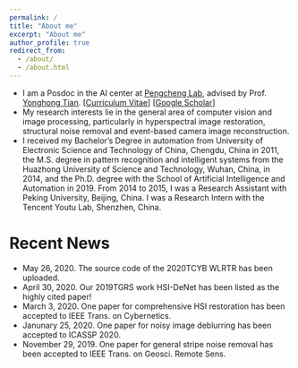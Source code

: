 ```yaml
---
permalink: /
title: "About me"
excerpt: "About me"
author_profile: true
redirect_from: 
  - /about/
  - /about.html
---
```


* I am a Posdoc in the AI center at [Pengcheng Lab](http://www.pcl.ac.cn/), advised by Prof. [Yonghong Tian](https://www.pkuml.org/staff/yhtian.html). [[Curriculum Vitae](https://github.com/owuchangyuo/owuchangyuo.github.io/blob/master/files/YiChang-CV.pdf)] [[Google Scholar](https://scholar.google.com.hk/citations?user=I1nZ67YAAAAJ&hl=en)]
* My research interests lie in the general area of computer vision and image processing, particularly in hyperspectral image restoration, structural noise removal and event-based camera image reconstruction.
* I received my Bachelor’s Degree in automation from University of Electronic Science and Technology of China, Chengdu, China in 2011,  the M.S. degree in pattern recognition and intelligent systems from the Huazhong University of Science and Technology, Wuhan, China, in 2014, and the Ph.D. degree with the School of Artificial Intelligence and Automation in 2019. From 2014 to 2015, I was a Research Assistant with Peking University, Beijing, China. I was a Research Intern with the Tencent Youtu Lab, Shenzhen, China.

# Recent News

* May 26, 2020. The source code of the 2020TCYB WLRTR has been uploaded.
* April 30, 2020. Our 2019TGRS work HSI-DeNet has been listed as the highly cited paper!
* March 3, 2020. One paper for comprehensive HSI restoration has been accepted to IEEE Trans. on Cybernetics.
* Janunary 25, 2020. One paper for noisy image deblurring has been accepted to ICASSP 2020.
* November 29, 2019. One paper for general stripe noise removal has been accepted to IEEE Trans. on Geosci. Remote Sens.
